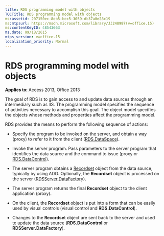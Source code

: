 ```yaml
---
title: RDS programming model with objects
TOCTitle: RDS programming model with objects
ms:assetid: 207150ec-8eb5-bec5-3059-db37a0e28c19
ms:mtpsurl: https://msdn.microsoft.com/library/JJ248987(v=office.15)
ms:contentKeyID: 48543663
ms.date: 09/18/2015
mtps_version: v=office.15
localization_priority: Normal
---
```


# RDS programming model with objects

**Applies to**: Access 2013, Office 2013

The goal of RDS is to gain access to and update data sources through an intermediary such as IIS. The programming model specifies the sequence of activities necessary to accomplish this goal. The object model specifies the objects whose methods and properties affect the programming model.

RDS provides the means to perform the following sequence of actions:

- Specify the program to be invoked on the server, and obtain a way (proxy) to refer to it from the client ([RDS.DataSpace](dataspace-object-rds.md)).

- Invoke the server program. Pass parameters to the server program that identifies the data source and the command to issue (proxy or [RDS.DataControl](datacontrol-object-rds.md)).

- The server program obtains a [Recordset](recordset-object-ado.md) object from the data source, typically by using ADO. Optionally, the **Recordset** object is processed on the server ([RDSServer.DataFactory](datafactory-object-rdsserver.md)).

- The server program returns the final **Recordset** object to the client application (proxy).

- On the client, the **Recordset** object is put into a form that can be easily used by visual controls (visual control and **RDS.DataControl**).

- Changes to the **Recordset** object are sent back to the server and used to update the data source (**RDS.DataControl** or **RDSServer.DataFactory**).

